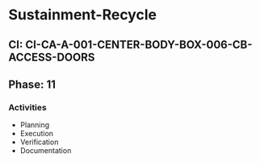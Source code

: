 # Sustainment-Recycle

## CI: CI-CA-A-001-CENTER-BODY-BOX-006-CB-ACCESS-DOORS
## Phase: 11

### Activities
- Planning
- Execution
- Verification
- Documentation

